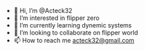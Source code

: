 - 👋 Hi, I’m @Acteck32
- 👀 I’m interested in flipper zero
- 🌱 I’m currently learning dynemic systems
- 💞️ I’m looking to collaborate on flipper world
- 📫 How to reach me acteck32@gmail.com

<!---
Acteck32/Acteck32 is a ✨ special ✨ repository because its `README.md` (this file) appears on your GitHub profile.
You can click the Preview link to take a look at your changes.
--->

